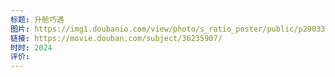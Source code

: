 ```yaml
---
标题: 升舱巧遇
图片: https://img1.doubanio.com/view/photo/s_ratio_poster/public/p2903348758.webp
链接: https://movie.douban.com/subject/36235907/
时时: 2024
评价:
---
```


